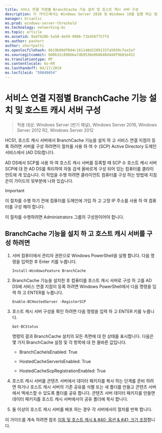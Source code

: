 ```yaml
---
title: 서비스 연결 지점별 BranchCache 기능 설치 및 호스트 캐시 서버 구성
description: 이 가이드에서는 Windows Server 2016 및 Windows 10을 실행 하는 컴퓨터에서 호스트 캐시 모드로 BranchCache를 배포 하는 방법 지침을 제공
manager: brianlic
ms.prod: windows-server-threshold
ms.technology: networking-bc
ms.topic: article
ms.assetid: 9adf420b-5a58-4e59-9906-71bd58f757fd
ms.author: pashort
author: shortpatti
ms.openlocfilehash: 6619b09df0d4c161148d22091337a5039c7ea3af
ms.sourcegitcommit: 0d0b32c8986ba7db9536e0b8648d4ddf9b03e452
ms.translationtype: MT
ms.contentlocale: ko-KR
ms.lasthandoff: 04/17/2019
ms.locfileid: "59849654"
---
```

# <a name="install-the-branchcache-feature-and-configure-the-hosted-cache-server-by-service-connection-point"></a>서비스 연결 지점별 BranchCache 기능 설치 및 호스트 캐시 서버 구성

>적용 대상: Windows Server (반기 채널), Windows Server 2016, Windows Server 2012 R2, Windows Server 2012

HCS1, 호스트 캐시 서버에서 BranchCache 기능을 설치 하 고 서비스 연결 지점이 등록 하려면 서버를 구성 하려면이 절차를 사용 하 여 수 \(SCP\) Active Directory 도메인 서비스에서 \(AD DS\)합니다.

AD DS에서 SCP를 사용 하 여 호스트 캐시 서버를 등록할 때 SCP 수 호스트 캐시 서버 SCP에 대 한 AD DS를 쿼리하여 자동 검색 올바르게 구성 되어 있는 컴퓨터를 클라이언트에 게 있습니다. 이 작업을 수행 하려면 클라이언트 컴퓨터를 구성 하는 방법에 지침은이 가이드의 뒷부분에 나와 있습니다.

>[!IMPORTANT]
>이 절차를 수행 하기 전에 컴퓨터를 도메인에 가입 하 고 고정 IP 주소를 사용 하 여 컴퓨터를 구성 해야 합니다.

이 절차를 수행하려면 Administrators 그룹의 구성원이어야 합니다.

## <a name="to-install-the-branchcache-feature-and-configure-the-hosted-cache-server"></a>BranchCache 기능을 설치 하 고 호스트 캐시 서버를 구성 하려면  

1. 서버 컴퓨터에서 관리자 권한으로 Windows PowerShell을 실행 합니다. 다음 명령을 입력한 후 Enter 키를 누릅니다.

    ``` 
    Install-WindowsFeature BranchCache
    ```

2.  BranchCache 기능을 설치한 후 컴퓨터를 호스트 캐시 서버로 구성 하 고를 AD DS에 서비스 연결 지점이 등록 하려면 Windows PowerShell에서 다음 명령을 입력 하 고 ENTER를 누릅니다.

    ```  
    Enable-BCHostedServer -RegisterSCP
    ```  

3. 호스트 캐시 서버 구성을 확인 하려면 다음 명령을 입력 하 고 ENTER 키를 누릅니다.

    ```  
    Get-BCStatus  
    ```  
  
    명령의 결과 BranchCache 설치의 모든 측면에 대 한 상태를 표시합니다. 다음은 몇 가지 BranchCache 설정 및 각 항목에 대 한 올바른 값입니다.  
  
    -   BranchCacheIsEnabled: True

    -   HostedCacheServerIsEnabled: True

    -   HostedCacheScpRegistrationEnabled: True

4. 호스트 캐시 서버를 콘텐츠 서버에서 데이터 패키지를 복사 하는 단계를 준비 하려면 하거나 호스트 캐시 서버의 기존 공유를 식별 또는 새 폴더를 만들고 콘텐츠 서버에서 액세스할 수 있도록 폴더를 공유 합니다. 콘텐츠 서버 데이터 패키지를 만들면 데이터 패키지를 호스트 캐시 서버에서이 공유 폴더에 복사 합니다.
  
5. 둘 이상의 호스트 캐시 서버를 배포 하는 경우 각 서버에서이 절차를 반복 합니다.

이 가이드를 계속 하려면 참조 [이동 및 호스트 캐시 & #40; 옵션 & #41; 크기 조정](6-Bc-Move-Resize-Cache.md)합니다.
